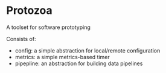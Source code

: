 # Protozoa
A toolset for software prototyping

Consists of:
* config: a simple abstraction for local/remote configuration
* metrics: a simple metrics-based timer
* pipepline: an abstraction for building data pipelines

